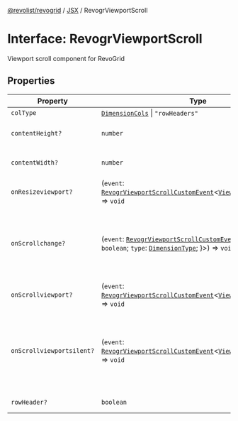 [@revolist/revogrid](README.md) / [JSX](Namespace.JSX.md) / RevogrViewportScroll

# Interface: RevogrViewportScroll

Viewport scroll component for RevoGrid

## Properties

| Property | Type | Description | Defined in |
| ------ | ------ | ------ | ------ |
| `colType` | [`DimensionCols`](TypeAlias.DimensionCols.md) \| `"rowHeaders"` | - | [src/components.d.ts:2128](https://github.com/revolist/revogrid/blob/2a9402fdf050fa45d175b041168181a63cd72777/src/components.d.ts#L2128) |
| `contentHeight?` | `number` | Height of inner content | [src/components.d.ts:2132](https://github.com/revolist/revogrid/blob/2a9402fdf050fa45d175b041168181a63cd72777/src/components.d.ts#L2132) |
| `contentWidth?` | `number` | Width of inner content | [src/components.d.ts:2136](https://github.com/revolist/revogrid/blob/2a9402fdf050fa45d175b041168181a63cd72777/src/components.d.ts#L2136) |
| `onResizeviewport?` | (`event`: [`RevogrViewportScrollCustomEvent`](Interface.RevogrViewportScrollCustomEvent.md)\<[`ViewPortResizeEvent`](TypeAlias.ViewPortResizeEvent.md)\>) => `void` | Viewport resize | [src/components.d.ts:2140](https://github.com/revolist/revogrid/blob/2a9402fdf050fa45d175b041168181a63cd72777/src/components.d.ts#L2140) |
| `onScrollchange?` | (`event`: [`RevogrViewportScrollCustomEvent`](Interface.RevogrViewportScrollCustomEvent.md)\<\{ `hasScroll`: `boolean`; `type`: [`DimensionType`](TypeAlias.DimensionType.md); \}\>) => `void` | Triggered on scroll change, can be used to get information about scroll visibility | [src/components.d.ts:2144](https://github.com/revolist/revogrid/blob/2a9402fdf050fa45d175b041168181a63cd72777/src/components.d.ts#L2144) |
| `onScrollviewport?` | (`event`: [`RevogrViewportScrollCustomEvent`](Interface.RevogrViewportScrollCustomEvent.md)\<[`ViewPortScrollEvent`](TypeAlias.ViewPortScrollEvent.md)\>) => `void` | Before scroll event | [src/components.d.ts:2151](https://github.com/revolist/revogrid/blob/2a9402fdf050fa45d175b041168181a63cd72777/src/components.d.ts#L2151) |
| `onScrollviewportsilent?` | (`event`: [`RevogrViewportScrollCustomEvent`](Interface.RevogrViewportScrollCustomEvent.md)\<[`ViewPortScrollEvent`](TypeAlias.ViewPortScrollEvent.md)\>) => `void` | Silently scroll to coordinate Made to align negative coordinates for mobile devices | [src/components.d.ts:2155](https://github.com/revolist/revogrid/blob/2a9402fdf050fa45d175b041168181a63cd72777/src/components.d.ts#L2155) |
| `rowHeader?` | `boolean` | Enable row header | [src/components.d.ts:2159](https://github.com/revolist/revogrid/blob/2a9402fdf050fa45d175b041168181a63cd72777/src/components.d.ts#L2159) |
